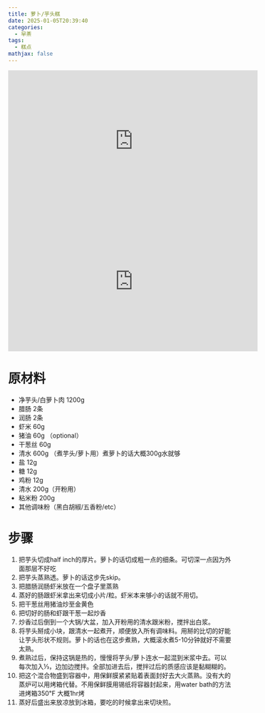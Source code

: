 ```yaml
---
title: 萝卜/芋头糕
date: 2025-01-05T20:39:40
categories:
  - 早茶
tags:
  - 糕点
mathjax: false
---
```

<iframe width="560" height="315" src="https://www.youtube.com/embed/msJHWIJd01w?si=-HPFR6lLpnR4mef8" title="YouTube video player" frameborder="0" allow="accelerometer; autoplay; clipboard-write; encrypted-media; gyroscope; picture-in-picture; web-share" referrerpolicy="strict-origin-when-cross-origin" allowfullscreen></iframe>

<iframe width="560" height="315" src="https://www.youtube.com/embed/G5vGI1V4PqU?si=udS4-C_g9uhB-sYD" title="YouTube video player" frameborder="0" allow="accelerometer; autoplay; clipboard-write; encrypted-media; gyroscope; picture-in-picture; web-share" referrerpolicy="strict-origin-when-cross-origin" allowfullscreen></iframe>

# 原材料

- 净芋头/白萝卜肉 1200g
- 腊肠 2条
- 润肠 2条
- 虾米 60g
- 猪油 60g （optional）
- 干葱丝 60g
- 清水 600g （煮芋头/萝卜用）煮萝卜的话大概300g水就够
- 盐 12g
- 糖 12g
- 鸡粉 12g
- 清水 200g（开粉用）
- 粘米粉 200g
- 其他调味粉（黑白胡椒/五香粉/etc）

# 步骤

1. 把芋头切成half inch的厚片。萝卜的话切成粗一点的细条。可切深一点因为外面那层不好吃
1. 把芋头蒸熟透。萝卜的话这步先skip。
1. 把腊肠润肠虾米放在一个盘子里蒸熟
1. 蒸好的肠跟虾米拿出来切成小片/粒。虾米本来够小的话就不用切。
1. 把干葱丝用猪油炒至金黄色
1. 把切好的肠和虾跟干葱一起炒香
1. 炒香过后倒到一个大锅/大盆，加入开粉用的清水跟米粉，搅拌出白浆。
1. 将芋头掰成小块，跟清水一起煮开，顺便放入所有调味料。用掰的比切的好能让芋头形状不规则。萝卜的话也在这步煮熟，大概滚水煮5-10分钟就好不需要太熟。
1. 煮熟过后，保持这锅是热的，慢慢将芋头/萝卜连水一起混到米浆中去。可以每次加入⅓，边加边搅拌。全部加进去后，搅拌过后的质感应该是黏糊糊的。
1. 把这个混合物盛到容器中，用保鲜膜紧紧贴着表面封好去大火蒸熟。没有大的蒸炉可以用烤箱代替。不用保鲜膜用锡纸将容器封起来，用water bath的方法进烤箱350℉ 大概1hr烤
1. 蒸好后盛出来放凉放到冰箱，要吃的时候拿出来切块煎。




